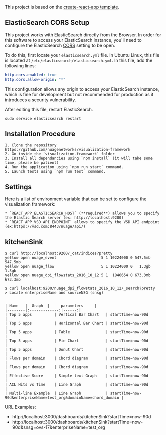 This project is based on the [create-react-app template](https://github.com/facebookincubator/create-react-app/blob/master/template/README.md).

## ElasticSearch CORS Setup

This project works with ElasticSearch directly from the Browser. In order for this software to access your ElasticSearch instance, you'll need to configure the ElasticSearch [CORS](https://en.wikipedia.org/wiki/Cross-origin_resource_sharing) setting to be open.

To do this, first locate your `elasticsearch.yml` file. In Ubuntu Linux, this file is located at `/etc/elasticsearch/elasticsearch.yml`. In this file, add the following lines:

```yml
http.cors.enabled: true
http.cors.allow-origin: "*"
```

This configuration allows any origin to access your ElasticSearch instance, which is fine for development but not recommended for production as it introduces a security vulnerability.

After editing this file, restart ElasticSearch.

`sudo service elasticsearch restart`

## Installation Procedure

    1. Clone the repository https://github.com/nuagenetworks/visualization-framework
    2. Go inside the `visualization-framework` folder
    3. Install all dependancies using `npm install` (it will take some time, please be patient)
    4. Run the application using `npm run start` command.
    5. Launch tests using `npm run test` command.

## Settings

Here is a list of environment variable that can be set to configure the visualization framework:

    * `REACT_APP_ELASTICSEARCH_HOST` (**required**) allows you to specify the Elastic Search server (ex: http://localhost:9200)
    * `REACT_APP_VSD_API_ENDPOINT` allows to specify the VSD API endpoint (ex:https://vsd.com:8443/nuage/api/)


## kitchenSink

    $ curl http://localhost:9200/_cat/indices?pretty
    yellow open nuage_event                    5 1 10224000 0 547.5mb 547.5mb
    yellow open nuage_flow                     5 1 10224000 0   1.3gb   1.3gb
    yellow open nuage_dpi_flowstats_2016_10_12 5 1  1846654 0 673.3mb 673.3mb

    $ curl localhost:9200/nuage_dpi_flowstats_2016_10_12/_search?pretty
    > Locate enterpriseName and sourceNSG (snsg)


    | Name   |  Graph  |     parameters     |
    |--------|:-------------:|------:|
    | Top 5 apps          | Vertical Bar Chart   | startTime=now-90d                                                 |
    | Top 5 apps          | Horizontal Bar Chart | startTime=now-90d                                                 |
    | Top 5 apps          | Table                | startTime=now-90d                                                 |
    | Top 5 apps          | Pie Chart            | startTime=now-90d                                                 |
    | Top 5 apps          | Donut Chart          | startTime=now-90d                                                 |
    | Flows per domain    | Chord diagram        | startTime=now-90d                                                 |
    | Flows per domain    | Chord diagram        | startTime=now-90d                                                 |
    | Effective Score     | Simple text Graph    | startTime=now-90d                                                 |
    | ACL Hits vs Time    | Line Graph           | startTime=now-90d                                                 |
    | Multi-line Example  | Line Graph           | startTime=now-90d&enterpriseName=test_org&domainName=chord_domain |

URL Examples:
-   http://localhost:3000/dashboards/kitchenSink?startTime=now-90d
-   http://localhost:3000/dashboards/kitchenSink?startTime=now-90d&snsg=ovs-17&enterpriseName=test_org
